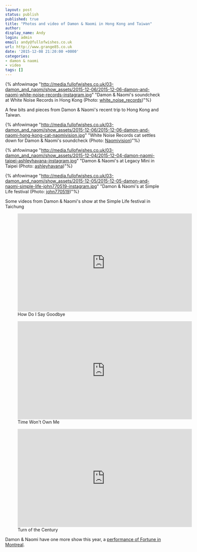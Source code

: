 ```yaml
---
layout: post
status: publish
published: true
title: "Photos and video of Damon & Naomi in Hong Kong and Taiwan"
author:
display_name: Andy
login: admin
email: andy@fullofwishes.co.uk
url: http://www.grange85.co.uk
date: '2015-12-08 21:20:00 +0000'
categories:
- damon & naomi
- video
tags: []
---
```

{% ahfowimage "http://media.fullofwishes.co.uk/03-damon_and_naomi/show_assets/2015-12-06/2015-12-06-damon-and-naomi-white-noise-records-instagram.jpg" "Damon & Naomi's soundcheck at White Noise Records in Hong Kong (Photo: <a href='https://www.instagram.com/p/-8ICE4GX3n/'>white_noise_records</a>)"%}

<p class="lead">A few bits and pieces from Damon & Naomi's recent trip to Hong Kong and Taiwan.</p> 

{% ahfowimage "http://media.fullofwishes.co.uk/03-damon_and_naomi/show_assets/2015-12-06/2015-12-06-damon-and-naomi-hong-kong-cat-naomivision.jpg" "White Noise Records cat settles down for Damon & Naomi's soundcheck (Photo: <a href='https://www.instagram.com/p/--DtvOhOyp/'>Naomivision</a>)"%}

{% ahfowimage "http://media.fullofwishes.co.uk/03-damon_and_naomi/show_assets/2015-12-04/2015-12-04-damon-naomi-taipei-ashleyhavana-instagram.jpg" "Damon & Naomi's at Legacy Mini in Taipei (Photo: <a href='https://www.instagram.com/p/_CaE5-QuAw/'>ashleyhavana</a>)"%}

{% ahfowimage "http://media.fullofwishes.co.uk/03-damon_and_naomi/show_assets/2015-12-05/2015-12-05-damon-and-naomi-simple-life-john770519-instagram.jpg" "Damon & Naomi's at Simple Life festival (Photo: <a href='https://www.instagram.com/p/-6nCLRmUGP/'>john770519</a>)"%}

<p>Some videos from Damon &amp; Naomi's show at the Simple Life festival in Taichung</p>


<figure class="caption aligncenter"><iframe width="560" height="315" src="https://www.youtube.com/embed/4OlJi3udelQ" frameborder="0" allowfullscreen></iframe><figcaption class="caption-text">How Do I Say Goodbye</figcaption></figure>

<figure class="caption aligncenter"><iframe width="560" height="315" src="https://www.youtube.com/embed/x8hwAkh1mOI" frameborder="0" allowfullscreen></iframe><figcaption class="caption-text">Time Won't Own Me</figcaption></figure>

<figure class="caption aligncenter"><iframe width="560" height="315" src="https://www.youtube.com/embed/BV-OgODLNL4" frameborder="0" allowfullscreen></iframe><figcaption class="caption-text">Turn of the Century</figcaption></figure>

<p>Damon &amp; Naomi have one more show this year, a <a href="http://db.fullofwishes.co.uk/damon-and-naomi/shows/2015/2015-12-16-damon-and-naomi-casa-del-popolo-montreal-canada/">performance of Fortune in Montreal</a>.</p>